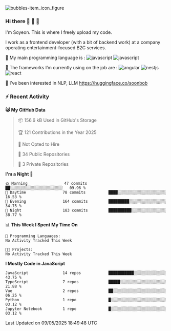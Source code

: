 ![bubbles-item_icon_figure](https://github.com/user-attachments/assets/22620638-f9c4-4481-b411-70a46d032b39)

### Hi there 🐬 🐬 🐬

I'm Soyeon. This is where I freely upload my code.

I work as a frontend developer (with a bit of backend work) at a company operating entertainment-focused B2C services.

🌊 My main programming language is :
![javascript](https://ziadoua.github.io/m3-Markdown-Badges/badges/Javascript/javascript3.svg)
![javascript](https://ziadoua.github.io/m3-Markdown-Badges/badges/TypeScript/typescript2.svg)

🌊 The frameworks I’m currently using on the job are : 
![angular](https://ziadoua.github.io/m3-Markdown-Badges/badges/Angular/angular2.svg)
![nestjs](https://ziadoua.github.io/m3-Markdown-Badges/badges/NestJS/nestjs2.svg)
![react](	https://ziadoua.github.io/m3-Markdown-Badges/badges/React/react2.svg)

🌻 I’ve been interested in NLP, LLM
https://huggingface.co/soonbob

### :zap: Recent Activity

<!--START_SECTION:activity-->
<!--END_SECTION:activity-->

<!--START_SECTION:waka-->
**🐱 My GitHub Data** 

> 📦 156.6 kB Used in GitHub's Storage 
 > 
> 🏆 121 Contributions in the Year 2025
 > 
> 🚫 Not Opted to Hire
 > 
> 📜 34 Public Repositories 
 > 
> 🔑 3 Private Repositories 
 > 
**I'm a Night 🦉** 

```text
🌞 Morning                47 commits          ██░░░░░░░░░░░░░░░░░░░░░░░   09.96 % 
🌆 Daytime                78 commits          ████░░░░░░░░░░░░░░░░░░░░░   16.53 % 
🌃 Evening                164 commits         █████████░░░░░░░░░░░░░░░░   34.75 % 
🌙 Night                  183 commits         ██████████░░░░░░░░░░░░░░░   38.77 % 
```


📊 **This Week I Spent My Time On** 

```text
💬 Programming Languages: 
No Activity Tracked This Week

🐱‍💻 Projects: 
No Activity Tracked This Week
```

**I Mostly Code in JavaScript** 

```text
JavaScript               14 repos            ███████████░░░░░░░░░░░░░░   43.75 % 
TypeScript               7 repos             █████░░░░░░░░░░░░░░░░░░░░   21.88 % 
Vue                      2 repos             ██░░░░░░░░░░░░░░░░░░░░░░░   06.25 % 
Python                   1 repo              █░░░░░░░░░░░░░░░░░░░░░░░░   03.12 % 
Jupyter Notebook         1 repo              █░░░░░░░░░░░░░░░░░░░░░░░░   03.12 % 
```




 Last Updated on 09/05/2025 18:49:48 UTC
<!--END_SECTION:waka-->



